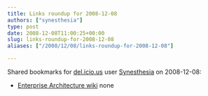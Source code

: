 ```yaml
---
title: Links roundup for 2008-12-08
authors: ["synesthesia"]
type: post
date: 2008-12-08T11:00:25+00:00
slug: links-roundup-for-2008-12-08 
aliases: ["/2008/12/08/links-roundup-for-2008-12-08"]

---
```

Shared bookmarks for [del.icio.us][1] user [Synesthesia][2] on 2008-12-08:

  * [Enterprise Architecture wiki][3] 
    none</li> </ul>

 [1]: https://del.icio.us/
 [2]: https://del.icio.us/synesthesia
 [3]: https://iea.wikidot.com/
